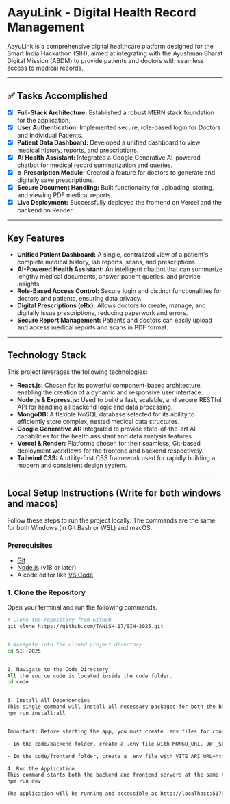# AayuLink - Digital Health Record Management

AayuLink is a comprehensive digital healthcare platform designed for the Smart India Hackathon (SIH), aimed at integrating with the Ayushman Bharat Digital Mission (ABDM) to provide patients and doctors with seamless access to medical records.

---

## ✅ Tasks Accomplished

- [x] **Full-Stack Architecture:** Established a robust MERN stack foundation for the application.
- [x] **User Authentication:** Implemented secure, role-based login for Doctors and Individual Patients.
- [x] **Patient Data Dashboard:** Developed a unified dashboard to view medical history, reports, and prescriptions.
- [x] **AI Health Assistant:** Integrated a Google Generative AI-powered chatbot for medical record summarization and queries.
- [x] **e-Prescription Module:** Created a feature for doctors to generate and digitally save prescriptions.
- [x] **Secure Document Handling:** Built functionality for uploading, storing, and viewing PDF medical reports.
- [x] **Live Deployment:** Successfully deployed the frontend on Vercel and the backend on Render.

---

## Key Features

- **Unified Patient Dashboard:** A single, centralized view of a patient's complete medical history, lab reports, scans, and prescriptions.
- **AI-Powered Health Assistant:** An intelligent chatbot that can summarize lengthy medical documents, answer patient queries, and provide insights.
- **Role-Based Access Control:** Secure login and distinct functionalities for doctors and patients, ensuring data privacy.
- **Digital Prescriptions (eRx):** Allows doctors to create, manage, and digitally issue prescriptions, reducing paperwork and errors.
- **Secure Report Management:** Patients and doctors can easily upload and access medical reports and scans in PDF format.

---

## Technology Stack

This project leverages the following technologies:

- **React.js:** Chosen for its powerful component-based architecture, enabling the creation of a dynamic and responsive user interface.
- **Node.js & Express.js:** Used to build a fast, scalable, and secure RESTful API for handling all backend logic and data processing.
- **MongoDB:** A flexible NoSQL database selected for its ability to efficiently store complex, nested medical data structures.
- **Google Generative AI:** Integrated to provide state-of-the-art AI capabilities for the health assistant and data analysis features.
- **Vercel & Render:** Platforms chosen for their seamless, Git-based deployment workflows for the frontend and backend respectively.
- **Tailwind CSS:** A utility-first CSS framework used for rapidly building a modern and consistent design system.

---

## Local Setup Instructions (Write for both windows and macos)

Follow these steps to run the project locally. The commands are the same for both Windows (in Git Bash or WSL) and macOS.

### Prerequisites
- [Git](https://git-scm.com/downloads)
- [Node.js](https://nodejs.org/en/download/) (v18 or later)
- A code editor like [VS Code](https://code.visualstudio.com/)

### 1. Clone the Repository
Open your terminal and run the following commands.

```sh
# Clone the repository from GitHub
git clone https://github.com/TANiSH-17/SIH-2025.git


# Navigate into the cloned project directory
cd SIH-2025


2. Navigate to the Code Directory
All the source code is located inside the code folder.
cd code


3. Install All Dependencies
This single command will install all necessary packages for both the backend and frontend.
npm run install:all


Important: Before starting the app, you must create .env files for configuration.

- In the code/backend folder, create a .env file with MONGO_URI, JWT_SECRET, and GEMINI_API_KEY.

- In the code/frontend folder, create a .env file with VITE_API_URL=http://localhost:8000.

4. Run the Application
This command starts both the backend and frontend servers at the same time.
npm run dev

The application will be running and accessible at http://localhost:5173.
